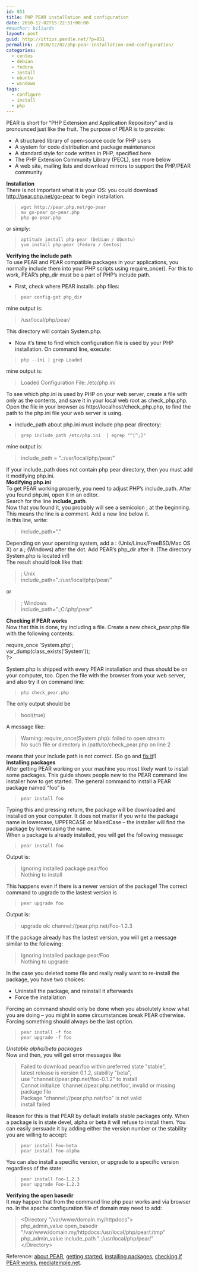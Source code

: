 ```yaml
---
id: 851
title: PHP PEAR installation and configuration
date: 2010-12-02T15:22:51+00:00
##author: biliards
layout: post
guid: http://ittips.pandle.net/?p=851
permalink: /2010/12/02/php-pear-installation-and-configuration/
categories:
  - centos
  - debian
  - fedora
  - install
  - ubuntu
  - windows
tags:
  - configure
  - install
  - php
---
```

PEAR is short for &#8220;PHP Extension and Application Repository&#8221; and is pronounced just like the fruit. The purpose of PEAR is to provide:

  * A structured library of open-source code for PHP users
  * A system for code distribution and package maintenance
  * A standard style for code written in PHP, specified here
  * The PHP Extension Community Library (PECL), see more below
  * A web site, mailing lists and download mirrors to support the PHP/PEAR community

**Installation**  
There is not important what it is your OS: you could download http://pear.php.net/go-pear to begin installation.  
> `wget http://pear.php.net/go-pear`<br />
`mv go-pear go-pear.php`<br />
`php go-pear.php`

or simply:  
> `aptitude install php-pear (Debian / Ubuntu)`<br />
`yum install php-pear (Fedora / Centos)`

**Verifying the include path**  
To use PEAR and PEAR compatible packages in your applications, you normally include them into your PHP scripts using require\_once(). For this to work, PEAR&#8217;s php\_dir must be a part of PHP&#8217;s include path.  
- First, check where PEAR installs .php files:  
> `pear config-get php_dir`  

mine output is:  
> /usr/local/php/pear/

This directory will contain System.php.  
- Now it&#8217;s time to find which configuration file is used by your PHP installation. On command line, execute:  
> `php --ini | grep Loaded`  

mine output is:  
> Loaded Configuration File:         /etc/php.ini

To see which php.ini is used by PHP on your web server, create a file with only <?php phpinfo(); ?> as the contents, and save it in your local web root as check\_php.php. Open the file in your browser as http://localhost/check\_php.php, to find the path to the php.ini file your web server is using.

- include_path about php.ini must include php pear directory:  
> `grep include_path /etc/php.ini  | egrep "^[^;]"`  

mine output is:  
> include_path = ".:/usr/local/php/pear/"

If your include_path does not contain php pear directory, then you must add it modifying php.ini.  
**Modifying php.ini**  
To get PEAR working properly, you need to adjust PHP&#8217;s include_path. After you found php.ini, open it in an editor.  
Search for the line **include_path**.  
Now that you found it, you probably will see a semicolon ; at the beginning. This means the line is a comment. Add a new line below it.  
In this line, write:  
> include_path="."

Depending on your operating system, add a : (Unix/Linux/FreeBSD/Mac OS X) or a ; (Windows) after the dot. Add PEAR&#8217;s php_dir after it. (The directory System.php is located in!)  
The result should look like that:  
> ; Unix<br />
include_path=".:/usr/local/php/pear/"<br />

or  
> ; Windows<br />
include_path=".;C:\php\pear\"

**Checking if PEAR works**  
Now that this is done, try including a file. Create a new check_pear.php file with the following contents:  
> <? php<br />
require_once 'System.php';<br />
var_dump(class_exists('System'));<br />
?>

System.php is shipped with every PEAR installation and thus should be on your computer, too. Open the file with the browser from your web server, and also try it on command line:  
> `php check_pear.php`  

The only output should be  
> bool(true)

A message like:  
> Warning: require_once(System.php): failed to open stream:<br />
 No such file or directory in /path/to/check_pear.php on line 2

means that your include path is not correct. (So go and [fix it](http://pear.php.net/manual/en/installation.checking.php#installation.checking.cli.modifyingphpini)!)  
**Installing packages**  
After getting PEAR working on your machine you most likely want to install some packages. This guide shows people new to the PEAR command line installer how to get started. The general command to install a PEAR package named &#8220;foo&#8221; is  
> `pear install foo`  

Typing this and pressing return, the package will be downloaded and installed on your computer. It does not matter if you write the package name in lowercase, UPPERCASE or MixedCase &#8211; the installer will find the package by lowercasing the name.  
When a package is already installed, you will get the following message:  
> `pear install foo`  

Output is:  
> Ignoring installed package pear/foo<br />
Nothing to install

This happens even if there is a newer version of the package! The correct command to upgrade to the lastest version is  
> `pear upgrade foo`  

Output is:  
> upgrade ok: channel://pear.php.net/Foo-1.2.3

If the package already has the lastest version, you will get a message similar to the following:  
> Ignoring installed package pear/Foo<br />
Nothing to upgrade

In the case you deleted some file and really really want to re-install the package, you have two choices:

  * Uninstall the package, and reinstall it afterwards
  * Force the installation

Forcing an command should only be done when you absolutely know what you are doing &#8211; you might in some circumstances break PEAR otherwise. Forcing something should always be the last option.  
> `pear install -f foo`<br />
`pear upgrade -f foo`

_Unstable alpha/beta packages_  
Now and then, you will get error messages like  
> Failed to download pear/foo within preferred state "stable",<br />
 latest release is version 0.1.2, stability "beta",<br />
 use "channel://pear.php.net/foo-0.1.2" to install<br />
Cannot initialize 'channel://pear.php.net/foo', invalid or missing package file<br />
Package "channel://pear.php.net/foo" is not valid<br />
install failed

Reason for this is that PEAR by default installs stable packages only. When a package is in state devel, alpha or beta it will refuse to install them. You can easily persuade it by adding either the version number or the stability you are willing to accept:  
> `pear install Foo-beta`<br />
`pear install Foo-alpha`

You can also install a specific version, or upgrade to a specific version regardless of the state:  
> `pear install Foo-1.2.3`<br />
`pear upgrade Foo-1.2.3`

**Verifying the open basedir**  
It may happen that from the command line php pear works and via browser no. In the apache configuration file of domain may need to add:
> &lt;Directory "/var/www/domain.my/httpdocs"&gt;<br />
php_admin_value open_basedir "/var/www/domain.my/httpdocs:/usr/local/php/pear/:/tmp"<br />
php_admin_value include_path ".:/usr/local/php/pear/"<br />
&lt;/Directory&gt;

Reference: [about PEAR](http://pear.php.net/manual/en/about.pear.php), [getting started](http://pear.php.net/manual/en/installation.getting.php), [installing packages](http://pear.php.net/manual/en/guide.users.commandline.installing.php), [checking if PEAR works](http://pear.php.net/manual/en/installation.checking.php), [mediatemple.net](http://kb.mediatemple.net/questions/514/Enabling+PEAR+by+setting+your+open_basedir+and+include_path).
